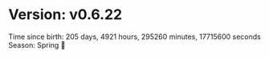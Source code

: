 # Version: v0.6.22
Time since birth: 205 days, 4921 hours, 295260 minutes, 17715600 seconds
Season: Spring 🌸
